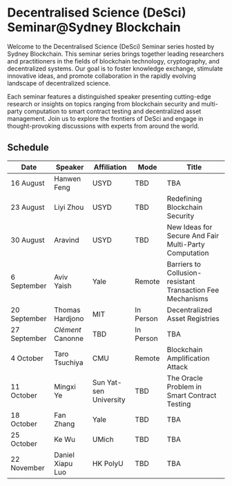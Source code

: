 # Decentralised Science (DeSci) Seminar@Sydney Blockchain

Welcome to the Decentralised Science (DeSci) Seminar series hosted by Sydney Blockchain. This seminar series brings together leading researchers and practitioners in the fields of blockchain technology, cryptography, and decentralized systems. Our goal is to foster knowledge exchange, stimulate innovative ideas, and promote collaboration in the rapidly evolving landscape of decentralized science.

Each seminar features a distinguished speaker presenting cutting-edge research or insights on topics ranging from blockchain security and multi-party computation to smart contract testing and decentralized asset management. Join us to explore the frontiers of DeSci and engage in thought-provoking discussions with experts from around the world.

## Schedule

| Date | Speaker | Affiliation | Mode | Title |
|------|---------|-------------|------|-------|
| 16 August | Hanwen Feng | USYD | TBD | TBA |
| 23 August | Liyi Zhou | USYD | TBD | Redefining Blockchain Security |
| 30 August | Aravind | USYD | TBD | New Ideas for Secure And Fair Multi-Party Computation |
| 6 September | Aviv Yaish | Yale | Remote | Barriers to Collusion-resistant Transaction Fee Mechanisms |
| 20 September | Thomas Hardjono | MIT | In Person | Decentralized Asset Registries |
| 27 September | *Clément* Canonne | TBD | In Person | TBA |
| 4 October | Taro Tsuchiya | CMU | Remote | Blockchain Amplification Attack |
| 11 October | Mingxi Ye | Sun Yat-sen University | TBD | The Oracle Problem in Smart Contract Testing |
| 18 October | Fan Zhang | Yale | TBD | TBA |
| 25 October | Ke Wu | UMich | TBD | TBA |
| 22 November | Daniel Xiapu Luo | HK PolyU | TBD | TBA |